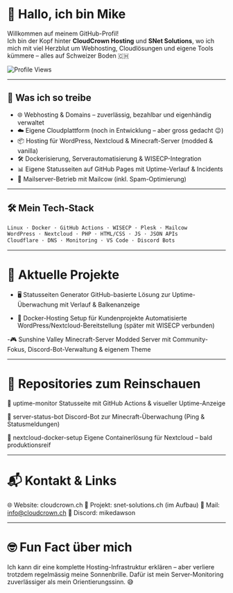 # 👋 Hallo, ich bin Mike

Willkommen auf meinem GitHub-Profil!  
Ich bin der Kopf hinter **CloudCrown Hosting** und **SNet Solutions**, wo ich mich mit viel Herzblut um Webhosting, Cloudlösungen und eigene Tools kümmere – alles auf Schweizer Boden 🇨🇭

![Profile Views](https://komarev.com/ghpvc/?username=MikeDawson1945&color=blue)

---

## 🚀 Was ich so treibe

- 🌐 Webhosting & Domains – zuverlässig, bezahlbar und eigenhändig verwaltet  
- ☁️ Eigene Cloudplattform (noch in Entwicklung – aber gross gedacht 😉)  
- 📦 Hosting für WordPress, Nextcloud & Minecraft-Server (modded & vanilla)  
- 🛠 Dockerisierung, Serverautomatisierung & WISECP-Integration  
- 📊 Eigene Statusseiten auf GitHub Pages mit Uptime-Verlauf & Incidents  
- 🔧 Mailserver-Betrieb mit Mailcow (inkl. Spam-Optimierung)  

---

## 🛠 Mein Tech-Stack

```txt
Linux · Docker · GitHub Actions · WISECP · Plesk · Mailcow  
WordPress · Nextcloud · PHP · HTML/CSS · JS · JSON APIs  
Cloudflare · DNS · Monitoring · VS Code · Discord Bots  
```
---

# 🧪 Aktuelle Projekte
- 🖥 Statusseiten Generator
GitHub-basierte Lösung zur Uptime-Überwachung mit Verlauf & Balkenanzeige

- 🧰 Docker-Hosting Setup für Kundenprojekte
Automatisierte WordPress/Nextcloud-Bereitstellung (später mit WISECP verbunden)

-🎮 Sunshine Valley Minecraft-Server
Modded Server mit Community-Fokus, Discord-Bot-Verwaltung & eigenem Theme

---

# 📂 Repositories zum Reinschauen
🔧 uptime-monitor
Statusseite mit GitHub Actions & visueller Uptime-Anzeige

📡 server-status-bot
Discord-Bot zur Minecraft-Überwachung (Ping & Statusmeldungen)

📁 nextcloud-docker-setup
Eigene Containerlösung für Nextcloud – bald produktionsreif

---

# 📬 Kontakt & Links
🌐 Website: cloudcrown.ch
🧪 Projekt: snet-solutions.ch (im Aufbau)
📧 Mail: info@cloudcrown.ch
💬 Discord: mikedawson

---

# 🤓 Fun Fact über mich
Ich kann dir eine komplette Hosting-Infrastruktur erklären – aber verliere trotzdem regelmässig meine Sonnenbrille.
Dafür ist mein Server-Monitoring zuverlässiger als mein Orientierungssinn. 😅
